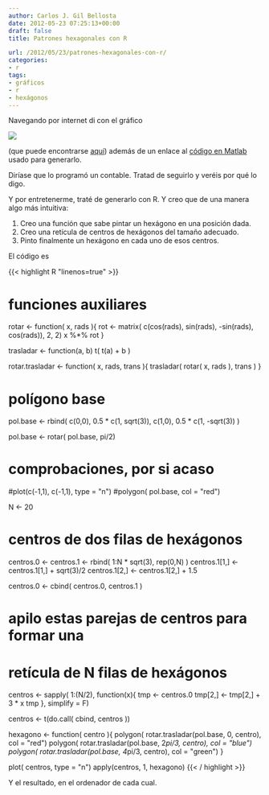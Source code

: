 ```yaml
---
author: Carlos J. Gil Bellosta
date: 2012-05-23 07:25:13+00:00
draft: false
title: Patrones hexagonales con R

url: /2012/05/23/patrones-hexagonales-con-r/
categories:
- r
tags:
- gráficos
- r
- hexágonos
---
```


Navegando por internet di con el gráfico

[![](/wp-uploads/2012/05/18-06scf11.jpg)
](/wp-uploads/2012/05/18-06scf11.jpg)

(que puede encontrarse [aquí](http://ocw.mit.edu/courses/mathematics/18-06sc-linear-algebra-fall-2011/)) además de un enlace al [código en Matlab](http://ocw.mit.edu/courses/mathematics/18-06sc-linear-algebra-fall-2011/HexagonArt.m) usado para generarlo.

Diríase que lo programó un contable. Tratad de seguirlo y veréis por qué lo digo.

Y por entretenerme, traté de generarlo con R. Y creo que de una manera algo más intuitiva:

1. Creo una función que sabe pintar un hexágono en una posición dada.
2. Creo una retícula de centros de hexágonos del tamaño adecuado.
3. Pinto finalmente un hexágono en cada uno de esos centros.

El código es

{{< highlight R "linenos=true" >}}
# funciones auxiliares

rotar <- function( x, rads ){
  rot <- matrix( c(cos(rads), sin(rads),
    -sin(rads), cos(rads)), 2, 2)
  x %*% rot
}

trasladar <-  function(a, b)
    t( t(a) + b )

rotar.trasladar <- function( x, rads, trans ){
    trasladar( rotar( x, rads ), trans )
}

# polígono base

pol.base <- rbind(
  c(0,0),
  0.5 * c(1, sqrt(3)),
  c(1,0),
  0.5 * c(1, -sqrt(3))
  )

pol.base <- rotar( pol.base, pi/2)

# comprobaciones, por si acaso
#plot(c(-1,1), c(-1,1), type = "n")
#polygon( pol.base, col = "red")

N <- 20

# centros de dos filas de hexágonos
centros.0 <- centros.1 <- rbind( 1:N * sqrt(3), rep(0,N) )
centros.1[1,] <- centros.1[1,] + sqrt(3)/2
centros.1[2,] <- centros.1[2,] + 1.5

centros.0 <- cbind( centros.0, centros.1 )

# apilo estas parejas de centros para formar una
# retícula de N filas de hexágonos

centros <- sapply( 1:(N/2), function(x){
  tmp <- centros.0
  tmp[2,] <- tmp[2,] + 3 * x
  tmp
}, simplify = F)

centros <- t(do.call( cbind, centros ))

hexagono <- function( centro ){
  polygon( rotar.trasladar(pol.base,      0, centro), col = "red")
  polygon( rotar.trasladar(pol.base, 2*pi/3, centro), col = "blue")
  polygon( rotar.trasladar(pol.base, 4*pi/3, centro), col = "green")
}

plot( centros, type = "n")
apply(centros, 1, hexagono)
{{< / highlight >}}





Y el resultado, en el ordenador de cada cual.
